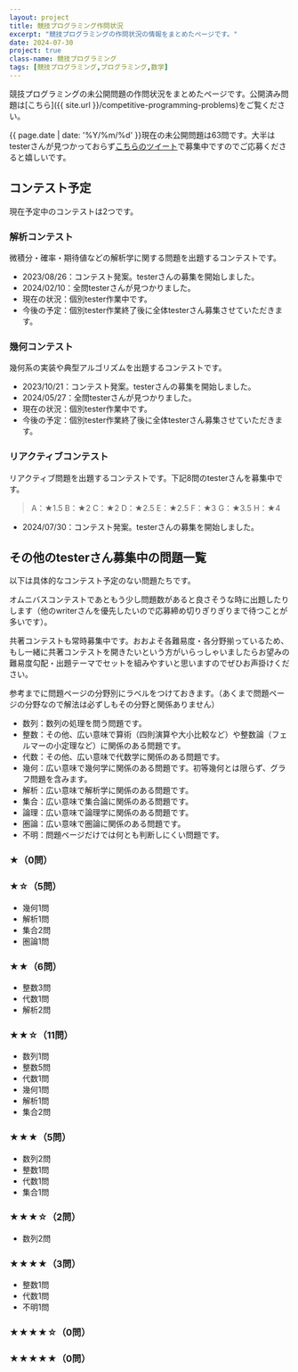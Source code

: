 ```yaml
---
layout: project
title: 競技プログラミング作問状況
excerpt: "競技プログラミングの作問状況の情報をまとめたページです。"
date: 2024-07-30
project: true
class-name: 競技プログラミング
tags: [競技プログラミング,プログラミング,数学]
---
```


競技プログラミングの未公開問題の作問状況をまとめたページです。公開済み問題は[こちら]({{ site.url }}/competitive-programming-problems)をご覧ください。

{{ page.date | date: '%Y/%m/%d' }}現在の未公開問題は63問です。大半はtesterさんが見つかっておらず[こちらのツイート](https://twitter.com/non_archimedean/status/1818293872897974398)で募集中ですのでご応募くださると嬉しいです。

## コンテスト予定

現在予定中のコンテストは2つです。

### 解析コンテスト

微積分・確率・期待値などの解析学に関する問題を出題するコンテストです。

* 2023/08/26：コンテスト発案。testerさんの募集を開始しました。
* 2024/02/10：全問testerさんが見つかりました。
* 現在の状況：個別tester作業中です。
* 今後の予定：個別tester作業終了後に全体testerさん募集させていただきます。

### 幾何コンテスト

幾何系の実装や典型アルゴリズムを出題するコンテストです。

* 2023/10/21：コンテスト発案。testerさんの募集を開始しました。
* 2024/05/27：全問testerさんが見つかりました。
* 現在の状況：個別tester作業中です。
* 今後の予定：個別tester作業終了後に全体testerさん募集させていただきます。

### リアクティブコンテスト

リアクティブ問題を出題するコンテストです。下記8問のtesterさんを募集中です。
> A：★1.5
> B：★2
> C：★2
> D：★2.5
> E：★2.5
> F：★3
> G：★3.5
> H：★4

* 2024/07/30：コンテスト発案。testerさんの募集を開始しました。


## その他のtesterさん募集中の問題一覧

以下は具体的なコンテスト予定のない問題たちです。

オムニバスコンテストであともう少し問題数があると良さそうな時に出題したりします（他のwriterさんを優先したいので応募締め切りぎりぎりまで待つことが多いです）。

共著コンテストも常時募集中です。おおよそ各難易度・各分野揃っているため、もし一緒に共著コンテストを開きたいという方がいらっしゃいましたらお望みの難易度勾配・出題テーマでセットを組みやすいと思いますのでぜひお声掛けください。

参考までに問題ページの分野別にラベルをつけておきます。（あくまで問題ページの分野なので解法は必ずしもその分野と関係ありません）
* 数列：数列の処理を問う問題です。
* 整数：その他、広い意味で算術（四則演算や大小比較など）や整数論（フェルマーの小定理など）に関係のある問題です。
* 代数：その他、広い意味で代数学に関係のある問題です。
* 幾何：広い意味で幾何学に関係のある問題です。初等幾何とは限らず、グラフ問題を含みます。
* 解析：広い意味で解析学に関係のある問題です。
* 集合：広い意味で集合論に関係のある問題です。
* 論理：広い意味で論理学に関係のある問題です。
* 圏論：広い意味で圏論に関係のある問題です。
* 不明：問題ページだけでは何とも判断しにくい問題です。

### ★（0問）

### ★☆（5問）
* 幾何1問
* 解析1問
* 集合2問
* 圏論1問

### ★★（6問）
* 整数3問
* 代数1問
* 解析2問

### ★★☆（11問）
* 数列1問
* 整数5問
* 代数1問
* 幾何1問
* 解析1問
* 集合2問

### ★★★（5問）
* 数列2問
* 整数1問
* 代数1問
* 集合1問

### ★★★☆（2問）
* 数列2問

### ★★★★（3問）
* 整数1問
* 代数1問
* 不明1問

### ★★★★☆（0問）

### ★★★★★（0問）


